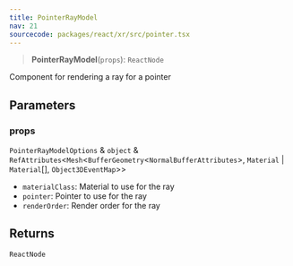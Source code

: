 ```yaml
---
title: PointerRayModel
nav: 21
sourcecode: packages/react/xr/src/pointer.tsx
---
```


> **PointerRayModel**(`props`): `ReactNode`

Component for rendering a ray for a pointer

## Parameters

### props

`PointerRayModelOptions` & `object` & `RefAttributes`\<`Mesh`\<`BufferGeometry`\<`NormalBufferAttributes`\>, `Material` \| `Material`[], `Object3DEventMap`\>\>

* `materialClass`: Material to use for the ray
* `pointer`: Pointer to use for the ray
* `renderOrder`: Render order for the ray

## Returns

`ReactNode`
